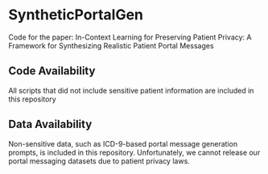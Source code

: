 # SyntheticPortalGen

Code for the paper: In-Context Learning for Preserving Patient Privacy: A Framework for Synthesizing Realistic Patient Portal Messages

## Code Availability

All scripts that did not include sensitive patient information are included in this repository 

## Data Availability 

Non-sensitive data, such as ICD-9-based portal message generation prompts, is included in this repository. Unfortunately, we cannot release our portal messaging datasets due to patient privacy laws. 
